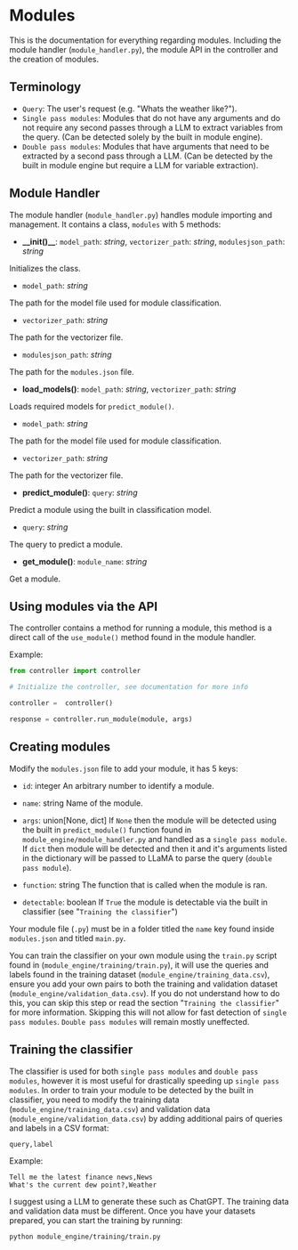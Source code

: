 # Modules

This is the documentation for everything regarding modules. Including the module handler (`module_handler.py`), the module API in the controller and the creation of modules.

## Terminology

- `Query`: The user's request (e.g. "Whats the weather like?").
- `Single pass modules`: Modules that do not have any arguments and do not require any second passes through a LLM to extract variables from the query. (Can be detected solely by the built in module engine).
- `Double pass modules`: Modules that have arguments that need to be extracted by a second pass through a LLM. (Can be detected by the built in module engine but require a LLM for variable extraction).

## Module Handler

The module handler (`module_handler.py`) handles module importing and management. It contains a class, `modules` with 5 methods:

- **\__init()__**: `model_path`: _string_, `vectorizer_path`: _string_, `modulesjson_path`: _string_

Initializes the class.
  - `model_path`: _string_

  The path for the model file used for module classification.
  
  - `vectorizer_path`: _string_

  The path for the vectorizer file.
  
  - `modulesjson_path`: _string_

  The path for the `modules.json` file.

- **load_models()**: `model_path`: _string_, `vectorizer_path`: _string_

Loads required models for `predict_module()`.
  - `model_path`: _string_

  The path for the model file used for module classification.
  
  - `vectorizer_path`: _string_

  The path for the vectorizer file.

- **predict_module()**: `query`: _string_

Predict a module using the built in classification model.
  - `query`: _string_

  The query to predict a module.

- **get_module()**: `module_name`: _string_

Get a module.

## Using modules via the API

The controller contains a method for running a module, this method is a direct call of the `use_module()` method found in the module handler.

Example:
```py
from controller import controller

# Initialize the controller, see documentation for more info

controller =  controller()

response = controller.run_module(module, args)
```

## Creating modules

Modify the `modules.json` file to add your module, it has 5 keys:

-  `id`: integer
An arbitrary number to identify a module.

-  `name`: string
Name of the module.

-  `args`: union[None, dict]
If `None` then the module will be detected using the built in `predict_module()` function found in `module_engine/module_handler.py` and handled as a `single pass module`. If `dict` then module will be detected and then it and it's arguments listed in the dictionary will be passed to LLaMA to parse the query (`double pass module`).

- `function`: string
The function that is called when the module is ran.

- `detectable`: boolean
If `True` the module is detectable via the built in classifier (see "`Training the classifier`")

Your module file (`.py`) must be in a folder titled the `name` key found inside `modules.json` and titled `main.py`.

You can train the classifier on your own module using the `train.py` script found in (`module_engine/training/train.py`), it will use the queries and labels found in the training dataset (`module_engine/training_data.csv`), ensure you add your own pairs to both the training and validation dataset (`module_engine/validation_data.csv`). If you do not understand how to do this, you can skip this step or read the section "`Training the classifier`" for more information. Skipping this will not allow for fast detection of `single pass modules`. `Double pass modules` will remain mostly uneffected.

## Training the classifier

The classifier is used for both `single pass modules` and `double pass modules`, however it is most useful for drastically speeding up `single pass modules`. In order to train your module to be detected by the built in classifier, you need to modify the training data (`module_engine/training_data.csv`) and validation data (`module_engine/validation_data.csv`) by adding additional pairs of queries and labels in a CSV format:
```
query,label
```
Example:
```
Tell me the latest finance news,News
What's the current dew point?,Weather
```
I suggest using a LLM to generate these such as ChatGPT. The training data and validation data must be different. Once you have your datasets prepared, you can start the training by running:
```
python module_engine/training/train.py
```